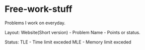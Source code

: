 # Free-work-stuff
Problems I work on everyday.

Layout: Website(Short version) - Problem Name - Points or status.

Status: TLE - Time limit exceded
        MLE - Memory limit exceded
        
